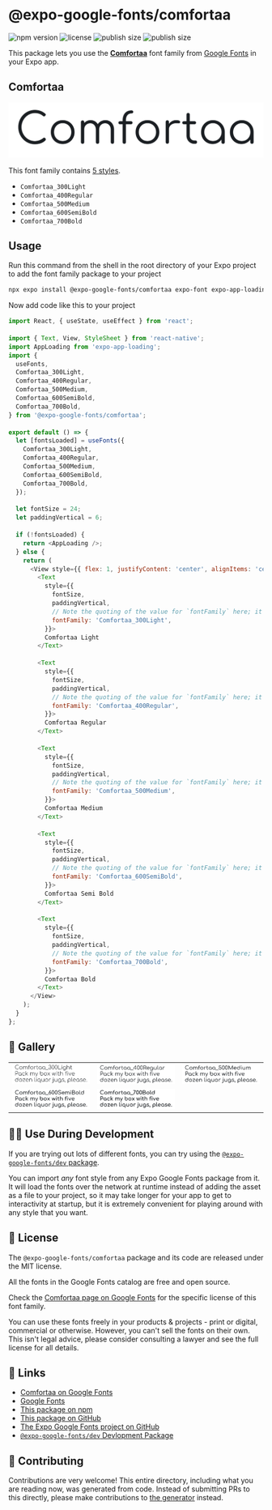 # @expo-google-fonts/comfortaa

![npm version](https://flat.badgen.net/npm/v/@expo-google-fonts/comfortaa)
![license](https://flat.badgen.net/github/license/expo/google-fonts)
![publish size](https://flat.badgen.net/packagephobia/install/@expo-google-fonts/comfortaa)
![publish size](https://flat.badgen.net/packagephobia/publish/@expo-google-fonts/comfortaa)

This package lets you use the [**Comfortaa**](https://fonts.google.com/specimen/Comfortaa) font family from [Google Fonts](https://fonts.google.com/) in your Expo app.

## Comfortaa

![Comfortaa](./font-family.png)

This font family contains [5 styles](#-gallery).

- `Comfortaa_300Light`
- `Comfortaa_400Regular`
- `Comfortaa_500Medium`
- `Comfortaa_600SemiBold`
- `Comfortaa_700Bold`

## Usage

Run this command from the shell in the root directory of your Expo project to add the font family package to your project
```sh
npx expo install @expo-google-fonts/comfortaa expo-font expo-app-loading
```

Now add code like this to your project
```js
import React, { useState, useEffect } from 'react';

import { Text, View, StyleSheet } from 'react-native';
import AppLoading from 'expo-app-loading';
import {
  useFonts,
  Comfortaa_300Light,
  Comfortaa_400Regular,
  Comfortaa_500Medium,
  Comfortaa_600SemiBold,
  Comfortaa_700Bold,
} from '@expo-google-fonts/comfortaa';

export default () => {
  let [fontsLoaded] = useFonts({
    Comfortaa_300Light,
    Comfortaa_400Regular,
    Comfortaa_500Medium,
    Comfortaa_600SemiBold,
    Comfortaa_700Bold,
  });

  let fontSize = 24;
  let paddingVertical = 6;

  if (!fontsLoaded) {
    return <AppLoading />;
  } else {
    return (
      <View style={{ flex: 1, justifyContent: 'center', alignItems: 'center' }}>
        <Text
          style={{
            fontSize,
            paddingVertical,
            // Note the quoting of the value for `fontFamily` here; it expects a string!
            fontFamily: 'Comfortaa_300Light',
          }}>
          Comfortaa Light
        </Text>

        <Text
          style={{
            fontSize,
            paddingVertical,
            // Note the quoting of the value for `fontFamily` here; it expects a string!
            fontFamily: 'Comfortaa_400Regular',
          }}>
          Comfortaa Regular
        </Text>

        <Text
          style={{
            fontSize,
            paddingVertical,
            // Note the quoting of the value for `fontFamily` here; it expects a string!
            fontFamily: 'Comfortaa_500Medium',
          }}>
          Comfortaa Medium
        </Text>

        <Text
          style={{
            fontSize,
            paddingVertical,
            // Note the quoting of the value for `fontFamily` here; it expects a string!
            fontFamily: 'Comfortaa_600SemiBold',
          }}>
          Comfortaa Semi Bold
        </Text>

        <Text
          style={{
            fontSize,
            paddingVertical,
            // Note the quoting of the value for `fontFamily` here; it expects a string!
            fontFamily: 'Comfortaa_700Bold',
          }}>
          Comfortaa Bold
        </Text>
      </View>
    );
  }
};

```

## 🔡 Gallery


||||
|-|-|-|
|![Comfortaa_300Light](./Comfortaa_300Light.ttf.png)|![Comfortaa_400Regular](./Comfortaa_400Regular.ttf.png)|![Comfortaa_500Medium](./Comfortaa_500Medium.ttf.png)||
|![Comfortaa_600SemiBold](./Comfortaa_600SemiBold.ttf.png)|![Comfortaa_700Bold](./Comfortaa_700Bold.ttf.png)|||


## 👩‍💻 Use During Development

If you are trying out lots of different fonts, you can try using the [`@expo-google-fonts/dev` package](https://github.com/expo/google-fonts/tree/master/font-packages/dev#readme).

You can import *any* font style from any Expo Google Fonts package from it. It will load the fonts
over the network at runtime instead of adding the asset as a file to your project, so it may take longer
for your app to get to interactivity at startup, but it is extremely convenient
for playing around with any style that you want.

## 📖 License

The `@expo-google-fonts/comfortaa` package and its code are released under the MIT license.

All the fonts in the Google Fonts catalog are free and open source.

Check the [Comfortaa page on Google Fonts](https://fonts.google.com/specimen/Comfortaa) for the specific license of this font family.

You can use these fonts freely in your products & projects - print or digital, commercial or otherwise. However, you can't sell the fonts on their own. This isn't legal advice, please consider consulting a lawyer and see the full license for all details.

## 🔗 Links

- [Comfortaa on Google Fonts](https://fonts.google.com/specimen/Comfortaa)
- [Google Fonts](https://fonts.google.com/)
- [This package on npm](https://www.npmjs.com/package/@expo-google-fonts/comfortaa)
- [This package on GitHub](https://github.com/expo/google-fonts/tree/master/font-packages/comfortaa)
- [The Expo Google Fonts project on GitHub](https://github.com/expo/google-fonts)
- [`@expo-google-fonts/dev` Devlopment Package](https://github.com/expo/google-fonts/tree/master/font-packages/dev)

## 🤝 Contributing

Contributions are very welcome! This entire directory, including what you are reading now, was generated from code. Instead of submitting PRs to this directly, please make contributions to [the generator](https://github.com/expo/google-fonts/tree/master/packages/generator) instead.
